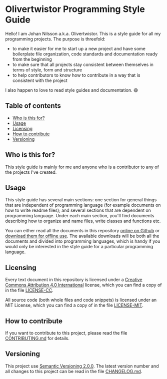 # Olivertwistor Programming Style Guide
Hello! I am Johan Nilsson a.k.a. Olivertwistor. This is a style guide for all 
my programming projects. The purpose is threefold:

* to make it easier for me to start up a new project and have some boilerplate 
file organization, code standards and documentation ready from the beginning
* to make sure that all projects stay consistent between themselves in terms of 
style, form and structure
* to help contributors to know how to contribute in a way that is consistent 
with the project

I also happen to love to read style guides and documentation. :smile:

## Table of contents

* [Who is this for?](#who-is-this-for)
* [Usage](#usage)
* [Licensing](#licensing)
* [How to contribute](#how-to-contribute)
* [Versioning](#versioning)

## Who is this for?
This style guide is mainly for me and anyone who is a contributor to any of the 
projects I've created.

## Usage
This style guide has several main sections: one section for general things that 
are independent of programming language (for example documents on how to write 
readme files); and several sections that are dependent on programming language. 
Under each main section, you'll find documents describing how to organize and 
name files, write classes and functions etc.

You can either read all the documents in this repository [online on Github][1] 
or [download them for offline use][2]. The available downloads will be both all 
the documents and divided into programming languages, which is handy if you 
would only be interested in the style guide for a particular programming 
language.

## Licensing
Every text document in this repository is licensed under a [Creative Commons 
Attribution 4.0 International][7] license, which you can find a copy of in the 
file [LICENSE-CC][8].

All source code (both whole files and code snippets) is licensed under an 
MIT License, which you can find a copy of in the file [LICENSE-MIT][5].

## How to contribute
If you want to contribute to this project, please read the file 
[CONTRIBUTING.md][4] for details.

## Versioning
This project use [Semantic Versioning 2.0.0][6]. The latest version number and 
all changes to this project can be read in the file [CHANGELOG.md][9].


[1]: https://github.com/olivertwistor/olivertwistor-programming-style-guide
[2]: https://github.com/olivertwistor/olivertwistor-programming-style-guide/releases
[4]: CONTRIBUTING.md
[5]: LICENSE-MIT
[6]: https://semver.org/
[7]: https://creativecommons.org/licenses/by/4.0/legalcode
[8]: LICENSE-CC
[9]: CHANGELOG.md
